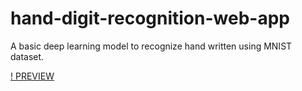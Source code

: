 # hand-digit-recognition-web-app

A basic deep learning model to recognize hand written using MNIST dataset.

[! PREVIEW](https://github.com/Mario-Vishal/hand-digit-recognition-web-app/app.gif)
